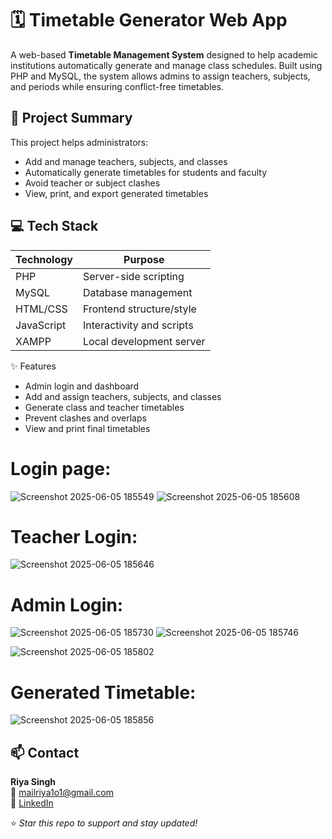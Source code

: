 # 🗓️ Timetable Generator Web App

A web-based **Timetable Management System** designed to help academic institutions automatically generate and manage class schedules. Built using PHP and MySQL, the system allows admins to assign teachers, subjects, and periods while ensuring conflict-free timetables.


## 📌 Project Summary

This project helps administrators:
- Add and manage teachers, subjects, and classes
- Automatically generate timetables for students and faculty
- Avoid teacher or subject clashes
- View, print, and export generated timetables


## 💻 Tech Stack

| Technology | Purpose                   |
|------------|---------------------------|
| PHP        | Server-side scripting     |
| MySQL      | Database management       |
| HTML/CSS   | Frontend structure/style  |
| JavaScript | Interactivity and scripts |
| XAMPP      | Local development server  |


✨ Features
- Admin login and dashboard
- Add and assign teachers, subjects, and classes
- Generate class and teacher timetables
- Prevent clashes and overlaps
- View and print final timetables


# Login page:

![Screenshot 2025-06-05 185549](https://github.com/user-attachments/assets/a99e14cd-5441-44a7-84fa-335e4bbeb24c)  ![Screenshot 2025-06-05 185608](https://github.com/user-attachments/assets/e6b310c0-36f0-4aee-9d7f-0822e3618924)

# Teacher Login:

![Screenshot 2025-06-05 185646](https://github.com/user-attachments/assets/6bd6f459-d88c-43aa-846b-4b653e36592d)

# Admin Login:

![Screenshot 2025-06-05 185730](https://github.com/user-attachments/assets/7e0d926b-2930-4fb0-8cc7-b3f0f5585a50)   ![Screenshot 2025-06-05 185746](https://github.com/user-attachments/assets/430dad26-e4b4-4dd2-8787-bc0522cb992c)

![Screenshot 2025-06-05 185802](https://github.com/user-attachments/assets/78ab61b5-71ff-4554-92c7-5a8987591cd7)

# Generated Timetable:

![Screenshot 2025-06-05 185856](https://github.com/user-attachments/assets/993470cd-dca7-456c-9aac-6b49297a4819)


## 📫 Contact

**Riya Singh**  
📧 mailriya1o1@gmail.com  
🔗 [LinkedIn](https://linkedin.com/in/riya1o1)

⭐ *Star this repo to support and stay updated!*



